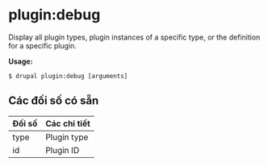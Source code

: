 # plugin:debug
Display all plugin types, plugin instances of a specific type, or the definition for a specific plugin.

**Usage:**
```
$ drupal plugin:debug [arguments]
```

## Các đối số có sẵn
Đối số | Các chi tiết
---------|-------------
type | Plugin type
id | Plugin ID

